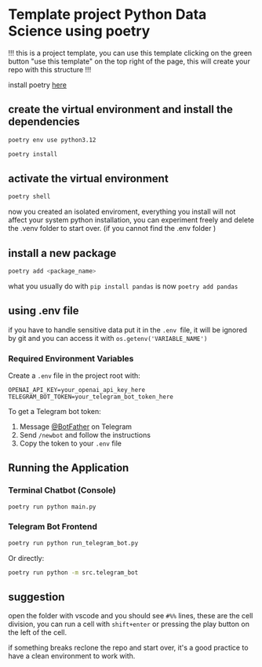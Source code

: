# Template project Python Data Science using poetry

!!!
this is a project template, you can use this template clicking on the green button "use this template" on the top right of the page, this will create your repo with this structure 
!!!



install poetry [here](https://python-poetry.org/docs/#installing-with-the-official-installer)


## create the virtual environment and install the dependencies

```bash
poetry env use python3.12
```

```bash
poetry install
```

## activate the virtual environment

```bash
poetry shell
```

now you created an isolated enviroment, everything you install will not affect your system python installation, you can experiment freely and delete the .venv folder to start over. 
(if you cannot find the .env folder )


## install a new package

```bash
poetry add <package_name>
```
what you usually do with ```pip install pandas``` is now ```poetry add pandas```

## using .env file

if you have to handle sensitive data put it in the ```.env ```file, it will be ignored by git and you can access it with ```os.getenv('VARIABLE_NAME')```

### Required Environment Variables

Create a `.env` file in the project root with:

```
OPENAI_API_KEY=your_openai_api_key_here
TELEGRAM_BOT_TOKEN=your_telegram_bot_token_here
```

To get a Telegram bot token:
1. Message [@BotFather](https://t.me/botfather) on Telegram
2. Send `/newbot` and follow the instructions
3. Copy the token to your `.env` file

## Running the Application

### Terminal Chatbot (Console)
```bash
poetry run python main.py
```

### Telegram Bot Frontend
```bash
poetry run python run_telegram_bot.py
```

Or directly:
```bash
poetry run python -m src.telegram_bot
```


## suggestion 
open the folder with vscode and you should see 
```#%%``` lines, these are the cell division, you can run a cell with ```shift+enter``` or pressing the play button on the left of the cell.



if something breaks reclone the repo and start over, it's a good practice to have a clean environment to work with.

```bash